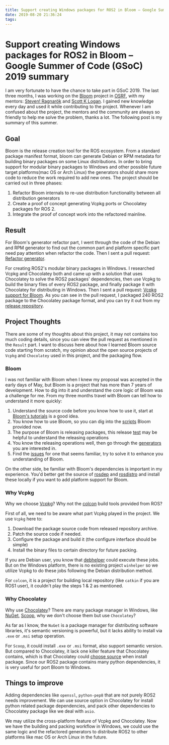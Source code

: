```yaml
---
title: Support creating Windows packages for ROS2 in Bloom – Google Summer of Code (GSoC) 2019 summary
date: 2019-08-20 21:36:24
tags:
---
```


# Support creating Windows packages for ROS2 in Bloom – Google Summer of Code (GSoC) 2019 summary

I am very fortunate to have the chance to take part in GSoC 2019. The last three months, I was working on the [Bloom](https://github.com/ros-infrastructure/bloom) project in [OSRF](https://www.openrobotics.org/), with my mentors: [Steven! Ragnarök](https://github.com/nuclearsandwich) and [Scott K Logan](https://github.com/cottsay). I gained new knowledge every day and used it while contributing to the project. Whenever I am confused about the project, the mentors and the community are always so friendly to help me solve the problem, thanks a lot. The following post is my summary of this summer.

## Goal

Bloom is the release creation tool for the ROS ecosystem. From a standard package manifest format, bloom can generate Debian or RPM metadata for building binary packages on some Linux distributions. In order to bring support for modular binary packages to Windows and other possible future target platforms(mac OS or Arch Linux) the generators should share more code to reduce the work required to add new ones. The project should be carried out in three phases:

1. Refactor Bloom internals to re-use distribution functionality between all distribution generators
2. Create a proof of concept generating Vcpkg ports or Chocolatey packages for ROS 2.
3. Integrate the proof of concept work into the refactored mainline.

## Result

For Bloom's generator refactor part, I went through the code of the Debian and RPM generator to find out the common part and platform specific part need pay attention when refactor the code. Then I sent a pull request: [Refactor generator](https://github.com/ros-infrastructure/bloom/pull/539#).



For creating ROS2's modular binary packages in Windows. I researched Vcpkg and Chocolatey both and came up with a solution that uses Chocolatey to solve the ROS2 packages' dependencies, then use Vcpkg to build the binary files of every ROS2 package, and finally package it with Chocolatey for distributing in Windows. Then I sent a pull request:  [Vcpkg support for Bloom](https://github.com/ros-infrastructure/bloom/pull/541). As you can see in the pull request, I packaged 240 ROS2 package to the Chocolatey package format, and you can try it out from my [release repository](https://github.com/lennonwoo/vcpkg/releases).

## Project Thoughts

There are some of my thoughts about this project, it may not contains too much coding details, since you can view the pull request as mentioned in the `Result` part. I want to discuss here about how I learned Bloom source code starting from scratch, my opinion about the open source projects of `Vcpkg` and `Chocolatey` used in this project, and the packaging flow.

### Bloom

I was not familiar with Bloom when I knew my proposal was accepted in the early days of May, but Bloom is a project that has more than 7 years of development. How to dig into it and understand the core logic of Bloom was a challenge for me. From my three months travel with Bloom can tell how to understand it more quickly:

1. Understand the source code before you know how to use it, start at [Bloom's tutorials](http://wiki.ros.org/bloom/Tutorials/FirstTimeRelease) is a good idea.
2. You know how to use Bloom, so you can dig into the [scripts](https://github.com/ros-infrastructure/bloom/tree/master/scripts) Bloom provided now.
3. The purpose of Bloom is releasing packages, this release [test](https://github.com/ros-infrastructure/bloom/blob/master/test/system_tests/test_catkin_release.py) may be helpful to understand the releasing operations
4. You know the releasing operations well, then go through the [generators](https://github.com/ros-infrastructure/bloom/tree/master/bloom/generators) you are interested in.
5. Find the [issues](https://github.com/ros-infrastructure/bloom/issues) for one that seems familiar, try to solve it to enhance you understanding of Bloom.

On the other side, be familiar with Bloom's dependencies is important in my experience. You'd better get the source of [rosdep](https://github.com/ros-infrastructure/rosdep) and [rosdistro](https://github.com/ros-infrastructure/rosdep) and install these locally if you want to add platform support for Bloom.

### Why Vcpkg

Why we choose [Vcpkg](https://github.com/microsoft/vcpkg)? Why not the [colcon](https://github.com/colcon/colcon-core) build tools provided from ROS?

First of all, we need to be aware what part Vcpkg played in the project. We use `Vcpkg` here to:

1. Download the package source code from released repository archive.
2. Patch the source code if needed.
3. Configure the package and build it (the configure interface should be simple)
4. Install the binary files to certain directory for future packing.

If you are Debian user, you know that [debhelper](https://github.com/Debian/debhelper) could execute these jobs. But on the Windows platform, there is no existing project `winhelper` so we utilize Vcpkg to do these jobs following the Debian distribution method.

For `colcon`, it is a project for building local repository (like `catkin` if you are ROS1 user), it couldn't play the steps 1 & 2 as mentioned.

### Why Chocolatey

Why use [Chocolatey](https://chocolatey.org/)? There are many package manager in Windows, like [NuGet](https://www.nuget.org/), [Scoop](https://scoop.sh/), why we don't choose them but use `Chocolatey`?

As far as I know, the `NuGet` is a package manager for distributing software libraries, it's semantic versioning is powerful, but it lacks ability to install via `.exe` or `.msi` setup operation. 

For `Scoop`, it could install `.exe` or `.msi` format, also support semantic version. But compared to Chocolatey, it lack one killer feature that Chocolatey contains, which is that Chocolatey could [choose source](https://chocolatey.org/docs/commandsinstall#alternative-sources) when install package. Since our ROS2 package contains many python dependencies, it is very useful for port Bloom to Windows.

## Things to improve

Adding dependencies like `openssl`, `python-pep8` that are not purely ROS2 needs improvement. We can use source option in Chocolatey for install python related package dependencies, and pack other dependencies to Chocolatey package like we deal with `asio`.

We may utilize the cross-platform feature of Vcpkg and Chocolatey. Now we have the building and packing workflow in Windows, we could use the same logic and the refactored generators to distribute ROS2 to other platforms like mac OS or Arch Linux in the future.
